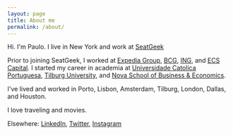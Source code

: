 ```yaml
---
layout: page
title: About me
permalink: /about/
---
```


Hi. I'm Paulo. I live in New York and work at [SeatGeek](https://seatgeek.com)

Prior to joining SeatGeek, I worked at [Expedia Group](https://www.expediagroup.com), [BCG](https://www.bcg.com), [ING](https://www.ing.com/Home.htm), and [ECS Capital](https://www.ecs.pt/index.php/en/). I started my career in academia at [Universidade Catolica Portuguesa](http://www.porto.ucp.pt/en/catolica-porto-business-school), [Tilburg University](https://www.tilburguniversity.edu/research/economics-and-management/graduate-school), and [Nova School of Business & Economics](https://www2.novasbe.unl.pt/en/).

I've lived and worked in Porto, Lisbon, Amsterdam, Tilburg, London, Dallas, and Houston.

I love traveling and movies.

Elsewhere: [LinkedIn](https://www.linkedin.com/in/paulovcunha/), [Twitter](https://twitter.com/paul0cunha), [Instagram](https://www.instagram.com/paul0cunha/)
